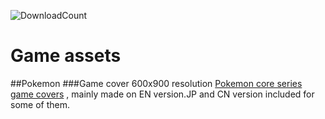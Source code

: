 ![DownloadCount](https://img.shields.io/github/downloads/sakasakiking/Game-assets/total.svg)

# Game assets

##Pokemon
###Game cover 600x900 resolution
[Pokemon core series game covers](https://github.com/sakasakiking/Game-assets/tree/main/Pokemon%20Core%20Series) , mainly made on EN version.JP and CN version included for some of them.

